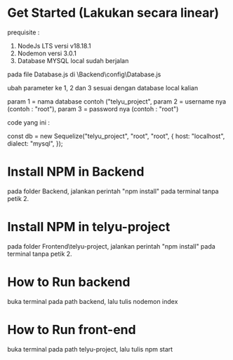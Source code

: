 # Get Started (Lakukan secara linear)

prequisite : 
1. NodeJs LTS versi v18.18.1
2. Nodemon versi 3.0.1
2. Database MYSQL local sudah berjalan

pada file Database.js di \Backend\config\Database.js

ubah parameter ke 1, 2 dan 3 sesuai dengan database local kalian 

param 1 = nama database contoh ("telyu_project",
param 2 = username nya (contoh : "root"),
param 3 = password nya (contoh : "root")

code yang ini : 

const db = new Sequelize("telyu_project", "root", "root", {
  host: "localhost",
  dialect: "mysql",
});

# Install NPM in Backend

pada folder Backend, jalankan perintah "npm install" pada terminal tanpa petik 2.

# Install NPM in telyu-project

pada folder Frontend\telyu-project, jalankan perintah "npm install" pada terminal tanpa petik 2.

# How to Run backend

buka terminal pada path backend, lalu tulis nodemon index

# How to Run front-end

buka terminal pada path telyu-project, lalu tulis npm start
